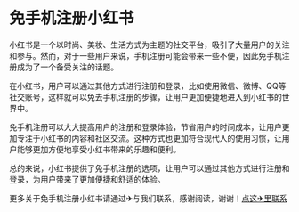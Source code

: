 # 免手机注册小红书

小红书是一个以时尚、美妆、生活方式为主题的社交平台，吸引了大量用户的关注和参与。然而，对于一些用户来说，手机注册可能会带来一些不便，因此免手机注册成为了一个备受关注的话题。

在小红书，用户可以通过其他方式进行注册和登录，比如使用微信、微博、QQ等社交账号，这样就可以免去手机注册的步骤，让用户更加便捷地进入到小红书的世界中。

免手机注册可以大大提高用户的注册和登录体验，节省用户的时间成本，让用户更加专注于小红书的内容和社区交流。这种方式也更加符合现代人的使用习惯，让用户能够更加方便地享受小红书带来的乐趣和便利。

总的来说，小红书提供了免手机注册的选项，让用户可以通过其他方式进行注册和登录，为用户带来了更加便捷和舒适的体验。

更多关于免手机注册小红书请通过✈与我们联系，感谢阅读，谢谢！[点这✈里联系](https://a.k02.cc)